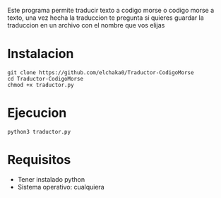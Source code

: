 Este programa permite traducir texto a codigo morse o codigo morse a texto, una vez hecha la traduccion te pregunta si quieres guardar la traduccion en un archivo con el nombre que vos elijas 

# Instalacion
```
git clone https://github.com/elchaka0/Traductor-CodigoMorse
cd Traductor-CodigoMorse
chmod +x traductor.py
```

# Ejecucion
```
python3 traductor.py
```

# Requisitos
- Tener instalado python
- Sistema operativo: cualquiera



